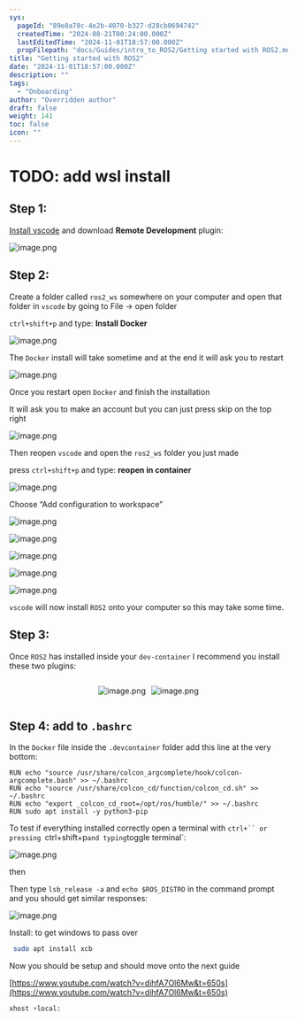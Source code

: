```yaml
---
sys:
  pageId: "89e0a78c-4e2b-4070-b327-d28cb0694742"
  createdTime: "2024-08-21T00:24:00.000Z"
  lastEditedTime: "2024-11-01T18:57:00.000Z"
  propFilepath: "docs/Guides/intro_to_ROS2/Getting started with ROS2.md"
title: "Getting started with ROS2"
date: "2024-11-01T18:57:00.000Z"
description: ""
tags:
  - "Onboarding"
author: "Overridden author"
draft: false
weight: 141
toc: false
icon: ""
---
```


# TODO: add wsl install

## Step 1:

[Install vscode](https://code.visualstudio.com/download) and download **Remote Development** plugin:

![image.png](https://prod-files-secure.s3.us-west-2.amazonaws.com/d518164a-d88e-44d1-a4ee-3adb3bd8bce0/efb52993-1881-4a40-b95e-6f020334f022/image.png?X-Amz-Algorithm=AWS4-HMAC-SHA256&X-Amz-Content-Sha256=UNSIGNED-PAYLOAD&X-Amz-Credential=ASIAZI2LB466WALOS77K%2F20250412%2Fus-west-2%2Fs3%2Faws4_request&X-Amz-Date=20250412T200816Z&X-Amz-Expires=3600&X-Amz-Security-Token=IQoJb3JpZ2luX2VjEGQaCXVzLXdlc3QtMiJIMEYCIQCib6E4Zcq5eYCKJuLNtF2FJ5zSuSJctK%2FzitG34yTW1gIhAIRKGDczoluJAqr5QUczF%2Fas7hwB7oKRwEsfYmJH9y8zKogECNz%2F%2F%2F%2F%2F%2F%2F%2F%2F%2FwEQABoMNjM3NDIzMTgzODA1IgyLYSZDgSXXbGGr%2BLMq3ANhWP0qqsa8WYQu04IWuy%2FZWCqNI6qaP9oP1yp%2BUTJ7bTZzxKdOPlrTJzBPfa9GesK954ohV12Brn6xSvVz7TYudXBYzfnJc%2Fhc7ObaSUuGKqEDr7EsaMuiwW535EDYXElZod8EJNZt10jOyYeRKnHeuov5Zv%2BC%2FxcjoKsIj2uqdA3UVrQCmh4BD6o9%2BLsWr6W%2BCYymdgdeIGJjCE2De2LUixiy0G%2FpT7lWJOWh3T05r%2B8uHIIRB2BOckREPa7qSQqbDxZGqSvx6XVnrkqMx9kCvgJG97RcEeM6hjlMCFvoqGG2kYIzKutk05xjdQcrnfgFcyug4PQ7MyqYGOaraBJxdWkfIt7yqpR%2FFSmOe6M1G6W6s7xT8rBYbRs9c%2FZv1tZNdV8LjpNeEjaqIzvCh8G4amhUzhWATwwwKe5R7XosTHX5QnEX2qq%2Byzomm3VHTWqVlHbzoMoUKkc%2F2tHDntg3i5j1UHW1ctqx%2B5AQtm8ScDAOmLjqPZ%2FkDSnXLHux7RYbBPTV4e0B%2BkkYr4zuRqe5W85psP8r02lTT7CN8fRx33tglD70%2BMwiKTAqA1gVroS3ipr3JXeX7Sfb%2BoWWWGGmwYdvkm6oafg5hqH5MLiaxYElo6vW4eka5vqKKTDb%2Beq%2FBjqkAepIX13tDGoA6Mu%2B5SEecSVWHSCHacJ%2BwV%2FIdNtAc3%2BzCWhOZH7m%2Fq%2FugFLh8ofW%2BOD0SllQWtECAKOjHqNMQfzC2h8G4hohHp00%2FAiKLOtsYuTXhG4vpSLsr8OiAz5CpIUM1bjK4GgcW6kWtBLVgw5Y8Jjk4sSfvpd0O4JLMoKlR4qYU6MeYrr1Vvi1bFmk22Mgp0BdFzKELc9gh5nBSJklEZeu&X-Amz-Signature=c78acf8c96eb3e17e7526312143e4cd1b5fcdbe78c98e0ec73fed17207a50eb6&X-Amz-SignedHeaders=host&x-id=GetObject)

## Step 2:

Create a folder called `ros2_ws` somewhere on your computer and open that folder in `vscode` by going to File → open folder 

`ctrl+shift+p` and type: **Install Docker**

![image.png](https://prod-files-secure.s3.us-west-2.amazonaws.com/d518164a-d88e-44d1-a4ee-3adb3bd8bce0/2269dc0e-1cd5-47ff-bceb-c04ad9b2eab0/image.png?X-Amz-Algorithm=AWS4-HMAC-SHA256&X-Amz-Content-Sha256=UNSIGNED-PAYLOAD&X-Amz-Credential=ASIAZI2LB466WALOS77K%2F20250412%2Fus-west-2%2Fs3%2Faws4_request&X-Amz-Date=20250412T200816Z&X-Amz-Expires=3600&X-Amz-Security-Token=IQoJb3JpZ2luX2VjEGQaCXVzLXdlc3QtMiJIMEYCIQCib6E4Zcq5eYCKJuLNtF2FJ5zSuSJctK%2FzitG34yTW1gIhAIRKGDczoluJAqr5QUczF%2Fas7hwB7oKRwEsfYmJH9y8zKogECNz%2F%2F%2F%2F%2F%2F%2F%2F%2F%2FwEQABoMNjM3NDIzMTgzODA1IgyLYSZDgSXXbGGr%2BLMq3ANhWP0qqsa8WYQu04IWuy%2FZWCqNI6qaP9oP1yp%2BUTJ7bTZzxKdOPlrTJzBPfa9GesK954ohV12Brn6xSvVz7TYudXBYzfnJc%2Fhc7ObaSUuGKqEDr7EsaMuiwW535EDYXElZod8EJNZt10jOyYeRKnHeuov5Zv%2BC%2FxcjoKsIj2uqdA3UVrQCmh4BD6o9%2BLsWr6W%2BCYymdgdeIGJjCE2De2LUixiy0G%2FpT7lWJOWh3T05r%2B8uHIIRB2BOckREPa7qSQqbDxZGqSvx6XVnrkqMx9kCvgJG97RcEeM6hjlMCFvoqGG2kYIzKutk05xjdQcrnfgFcyug4PQ7MyqYGOaraBJxdWkfIt7yqpR%2FFSmOe6M1G6W6s7xT8rBYbRs9c%2FZv1tZNdV8LjpNeEjaqIzvCh8G4amhUzhWATwwwKe5R7XosTHX5QnEX2qq%2Byzomm3VHTWqVlHbzoMoUKkc%2F2tHDntg3i5j1UHW1ctqx%2B5AQtm8ScDAOmLjqPZ%2FkDSnXLHux7RYbBPTV4e0B%2BkkYr4zuRqe5W85psP8r02lTT7CN8fRx33tglD70%2BMwiKTAqA1gVroS3ipr3JXeX7Sfb%2BoWWWGGmwYdvkm6oafg5hqH5MLiaxYElo6vW4eka5vqKKTDb%2Beq%2FBjqkAepIX13tDGoA6Mu%2B5SEecSVWHSCHacJ%2BwV%2FIdNtAc3%2BzCWhOZH7m%2Fq%2FugFLh8ofW%2BOD0SllQWtECAKOjHqNMQfzC2h8G4hohHp00%2FAiKLOtsYuTXhG4vpSLsr8OiAz5CpIUM1bjK4GgcW6kWtBLVgw5Y8Jjk4sSfvpd0O4JLMoKlR4qYU6MeYrr1Vvi1bFmk22Mgp0BdFzKELc9gh5nBSJklEZeu&X-Amz-Signature=89976a4d3adad9e77a44cafb018de6a0d75f7243ce5bb0df5152d02d3d5da3c5&X-Amz-SignedHeaders=host&x-id=GetObject)

The `Docker` install will take sometime and at the end it will ask you to restart

![image.png](https://prod-files-secure.s3.us-west-2.amazonaws.com/d518164a-d88e-44d1-a4ee-3adb3bd8bce0/ed233f78-be33-4b1f-b89c-9c346c0e961e/image.png?X-Amz-Algorithm=AWS4-HMAC-SHA256&X-Amz-Content-Sha256=UNSIGNED-PAYLOAD&X-Amz-Credential=ASIAZI2LB466WALOS77K%2F20250412%2Fus-west-2%2Fs3%2Faws4_request&X-Amz-Date=20250412T200816Z&X-Amz-Expires=3600&X-Amz-Security-Token=IQoJb3JpZ2luX2VjEGQaCXVzLXdlc3QtMiJIMEYCIQCib6E4Zcq5eYCKJuLNtF2FJ5zSuSJctK%2FzitG34yTW1gIhAIRKGDczoluJAqr5QUczF%2Fas7hwB7oKRwEsfYmJH9y8zKogECNz%2F%2F%2F%2F%2F%2F%2F%2F%2F%2FwEQABoMNjM3NDIzMTgzODA1IgyLYSZDgSXXbGGr%2BLMq3ANhWP0qqsa8WYQu04IWuy%2FZWCqNI6qaP9oP1yp%2BUTJ7bTZzxKdOPlrTJzBPfa9GesK954ohV12Brn6xSvVz7TYudXBYzfnJc%2Fhc7ObaSUuGKqEDr7EsaMuiwW535EDYXElZod8EJNZt10jOyYeRKnHeuov5Zv%2BC%2FxcjoKsIj2uqdA3UVrQCmh4BD6o9%2BLsWr6W%2BCYymdgdeIGJjCE2De2LUixiy0G%2FpT7lWJOWh3T05r%2B8uHIIRB2BOckREPa7qSQqbDxZGqSvx6XVnrkqMx9kCvgJG97RcEeM6hjlMCFvoqGG2kYIzKutk05xjdQcrnfgFcyug4PQ7MyqYGOaraBJxdWkfIt7yqpR%2FFSmOe6M1G6W6s7xT8rBYbRs9c%2FZv1tZNdV8LjpNeEjaqIzvCh8G4amhUzhWATwwwKe5R7XosTHX5QnEX2qq%2Byzomm3VHTWqVlHbzoMoUKkc%2F2tHDntg3i5j1UHW1ctqx%2B5AQtm8ScDAOmLjqPZ%2FkDSnXLHux7RYbBPTV4e0B%2BkkYr4zuRqe5W85psP8r02lTT7CN8fRx33tglD70%2BMwiKTAqA1gVroS3ipr3JXeX7Sfb%2BoWWWGGmwYdvkm6oafg5hqH5MLiaxYElo6vW4eka5vqKKTDb%2Beq%2FBjqkAepIX13tDGoA6Mu%2B5SEecSVWHSCHacJ%2BwV%2FIdNtAc3%2BzCWhOZH7m%2Fq%2FugFLh8ofW%2BOD0SllQWtECAKOjHqNMQfzC2h8G4hohHp00%2FAiKLOtsYuTXhG4vpSLsr8OiAz5CpIUM1bjK4GgcW6kWtBLVgw5Y8Jjk4sSfvpd0O4JLMoKlR4qYU6MeYrr1Vvi1bFmk22Mgp0BdFzKELc9gh5nBSJklEZeu&X-Amz-Signature=afe3c1f9fb2278a5b6d472b87e4f9c620410d6a95d25bece2af06df307d99b96&X-Amz-SignedHeaders=host&x-id=GetObject)

Once you restart open `Docker` and finish the installation

It will ask you to make an account but you can just press skip on the top right

![image.png](https://prod-files-secure.s3.us-west-2.amazonaws.com/d518164a-d88e-44d1-a4ee-3adb3bd8bce0/21010ad9-1659-4fd9-9f59-9932a09b2a3d/image.png?X-Amz-Algorithm=AWS4-HMAC-SHA256&X-Amz-Content-Sha256=UNSIGNED-PAYLOAD&X-Amz-Credential=ASIAZI2LB466WALOS77K%2F20250412%2Fus-west-2%2Fs3%2Faws4_request&X-Amz-Date=20250412T200816Z&X-Amz-Expires=3600&X-Amz-Security-Token=IQoJb3JpZ2luX2VjEGQaCXVzLXdlc3QtMiJIMEYCIQCib6E4Zcq5eYCKJuLNtF2FJ5zSuSJctK%2FzitG34yTW1gIhAIRKGDczoluJAqr5QUczF%2Fas7hwB7oKRwEsfYmJH9y8zKogECNz%2F%2F%2F%2F%2F%2F%2F%2F%2F%2FwEQABoMNjM3NDIzMTgzODA1IgyLYSZDgSXXbGGr%2BLMq3ANhWP0qqsa8WYQu04IWuy%2FZWCqNI6qaP9oP1yp%2BUTJ7bTZzxKdOPlrTJzBPfa9GesK954ohV12Brn6xSvVz7TYudXBYzfnJc%2Fhc7ObaSUuGKqEDr7EsaMuiwW535EDYXElZod8EJNZt10jOyYeRKnHeuov5Zv%2BC%2FxcjoKsIj2uqdA3UVrQCmh4BD6o9%2BLsWr6W%2BCYymdgdeIGJjCE2De2LUixiy0G%2FpT7lWJOWh3T05r%2B8uHIIRB2BOckREPa7qSQqbDxZGqSvx6XVnrkqMx9kCvgJG97RcEeM6hjlMCFvoqGG2kYIzKutk05xjdQcrnfgFcyug4PQ7MyqYGOaraBJxdWkfIt7yqpR%2FFSmOe6M1G6W6s7xT8rBYbRs9c%2FZv1tZNdV8LjpNeEjaqIzvCh8G4amhUzhWATwwwKe5R7XosTHX5QnEX2qq%2Byzomm3VHTWqVlHbzoMoUKkc%2F2tHDntg3i5j1UHW1ctqx%2B5AQtm8ScDAOmLjqPZ%2FkDSnXLHux7RYbBPTV4e0B%2BkkYr4zuRqe5W85psP8r02lTT7CN8fRx33tglD70%2BMwiKTAqA1gVroS3ipr3JXeX7Sfb%2BoWWWGGmwYdvkm6oafg5hqH5MLiaxYElo6vW4eka5vqKKTDb%2Beq%2FBjqkAepIX13tDGoA6Mu%2B5SEecSVWHSCHacJ%2BwV%2FIdNtAc3%2BzCWhOZH7m%2Fq%2FugFLh8ofW%2BOD0SllQWtECAKOjHqNMQfzC2h8G4hohHp00%2FAiKLOtsYuTXhG4vpSLsr8OiAz5CpIUM1bjK4GgcW6kWtBLVgw5Y8Jjk4sSfvpd0O4JLMoKlR4qYU6MeYrr1Vvi1bFmk22Mgp0BdFzKELc9gh5nBSJklEZeu&X-Amz-Signature=d6b56586de738c28af21b73e9fd1556fb4d752c197dc74c442a7effcfdf8c844&X-Amz-SignedHeaders=host&x-id=GetObject)

Then reopen `vscode` and open the `ros2_ws` folder you just made

press `ctrl+shift+p` and type: **reopen in container**

![image.png](https://prod-files-secure.s3.us-west-2.amazonaws.com/d518164a-d88e-44d1-a4ee-3adb3bd8bce0/4e93b8c2-41ad-488c-8095-c74205196118/image.png?X-Amz-Algorithm=AWS4-HMAC-SHA256&X-Amz-Content-Sha256=UNSIGNED-PAYLOAD&X-Amz-Credential=ASIAZI2LB466WALOS77K%2F20250412%2Fus-west-2%2Fs3%2Faws4_request&X-Amz-Date=20250412T200816Z&X-Amz-Expires=3600&X-Amz-Security-Token=IQoJb3JpZ2luX2VjEGQaCXVzLXdlc3QtMiJIMEYCIQCib6E4Zcq5eYCKJuLNtF2FJ5zSuSJctK%2FzitG34yTW1gIhAIRKGDczoluJAqr5QUczF%2Fas7hwB7oKRwEsfYmJH9y8zKogECNz%2F%2F%2F%2F%2F%2F%2F%2F%2F%2FwEQABoMNjM3NDIzMTgzODA1IgyLYSZDgSXXbGGr%2BLMq3ANhWP0qqsa8WYQu04IWuy%2FZWCqNI6qaP9oP1yp%2BUTJ7bTZzxKdOPlrTJzBPfa9GesK954ohV12Brn6xSvVz7TYudXBYzfnJc%2Fhc7ObaSUuGKqEDr7EsaMuiwW535EDYXElZod8EJNZt10jOyYeRKnHeuov5Zv%2BC%2FxcjoKsIj2uqdA3UVrQCmh4BD6o9%2BLsWr6W%2BCYymdgdeIGJjCE2De2LUixiy0G%2FpT7lWJOWh3T05r%2B8uHIIRB2BOckREPa7qSQqbDxZGqSvx6XVnrkqMx9kCvgJG97RcEeM6hjlMCFvoqGG2kYIzKutk05xjdQcrnfgFcyug4PQ7MyqYGOaraBJxdWkfIt7yqpR%2FFSmOe6M1G6W6s7xT8rBYbRs9c%2FZv1tZNdV8LjpNeEjaqIzvCh8G4amhUzhWATwwwKe5R7XosTHX5QnEX2qq%2Byzomm3VHTWqVlHbzoMoUKkc%2F2tHDntg3i5j1UHW1ctqx%2B5AQtm8ScDAOmLjqPZ%2FkDSnXLHux7RYbBPTV4e0B%2BkkYr4zuRqe5W85psP8r02lTT7CN8fRx33tglD70%2BMwiKTAqA1gVroS3ipr3JXeX7Sfb%2BoWWWGGmwYdvkm6oafg5hqH5MLiaxYElo6vW4eka5vqKKTDb%2Beq%2FBjqkAepIX13tDGoA6Mu%2B5SEecSVWHSCHacJ%2BwV%2FIdNtAc3%2BzCWhOZH7m%2Fq%2FugFLh8ofW%2BOD0SllQWtECAKOjHqNMQfzC2h8G4hohHp00%2FAiKLOtsYuTXhG4vpSLsr8OiAz5CpIUM1bjK4GgcW6kWtBLVgw5Y8Jjk4sSfvpd0O4JLMoKlR4qYU6MeYrr1Vvi1bFmk22Mgp0BdFzKELc9gh5nBSJklEZeu&X-Amz-Signature=86c481e16776153069d67348706f4e0ea2b3a340fb2e10bfb190c8f4d8de05dd&X-Amz-SignedHeaders=host&x-id=GetObject)

Choose “Add configuration to workspace”

![image.png](https://prod-files-secure.s3.us-west-2.amazonaws.com/d518164a-d88e-44d1-a4ee-3adb3bd8bce0/9560b282-5060-4989-ba37-97e7b2c22476/image.png?X-Amz-Algorithm=AWS4-HMAC-SHA256&X-Amz-Content-Sha256=UNSIGNED-PAYLOAD&X-Amz-Credential=ASIAZI2LB466WALOS77K%2F20250412%2Fus-west-2%2Fs3%2Faws4_request&X-Amz-Date=20250412T200816Z&X-Amz-Expires=3600&X-Amz-Security-Token=IQoJb3JpZ2luX2VjEGQaCXVzLXdlc3QtMiJIMEYCIQCib6E4Zcq5eYCKJuLNtF2FJ5zSuSJctK%2FzitG34yTW1gIhAIRKGDczoluJAqr5QUczF%2Fas7hwB7oKRwEsfYmJH9y8zKogECNz%2F%2F%2F%2F%2F%2F%2F%2F%2F%2FwEQABoMNjM3NDIzMTgzODA1IgyLYSZDgSXXbGGr%2BLMq3ANhWP0qqsa8WYQu04IWuy%2FZWCqNI6qaP9oP1yp%2BUTJ7bTZzxKdOPlrTJzBPfa9GesK954ohV12Brn6xSvVz7TYudXBYzfnJc%2Fhc7ObaSUuGKqEDr7EsaMuiwW535EDYXElZod8EJNZt10jOyYeRKnHeuov5Zv%2BC%2FxcjoKsIj2uqdA3UVrQCmh4BD6o9%2BLsWr6W%2BCYymdgdeIGJjCE2De2LUixiy0G%2FpT7lWJOWh3T05r%2B8uHIIRB2BOckREPa7qSQqbDxZGqSvx6XVnrkqMx9kCvgJG97RcEeM6hjlMCFvoqGG2kYIzKutk05xjdQcrnfgFcyug4PQ7MyqYGOaraBJxdWkfIt7yqpR%2FFSmOe6M1G6W6s7xT8rBYbRs9c%2FZv1tZNdV8LjpNeEjaqIzvCh8G4amhUzhWATwwwKe5R7XosTHX5QnEX2qq%2Byzomm3VHTWqVlHbzoMoUKkc%2F2tHDntg3i5j1UHW1ctqx%2B5AQtm8ScDAOmLjqPZ%2FkDSnXLHux7RYbBPTV4e0B%2BkkYr4zuRqe5W85psP8r02lTT7CN8fRx33tglD70%2BMwiKTAqA1gVroS3ipr3JXeX7Sfb%2BoWWWGGmwYdvkm6oafg5hqH5MLiaxYElo6vW4eka5vqKKTDb%2Beq%2FBjqkAepIX13tDGoA6Mu%2B5SEecSVWHSCHacJ%2BwV%2FIdNtAc3%2BzCWhOZH7m%2Fq%2FugFLh8ofW%2BOD0SllQWtECAKOjHqNMQfzC2h8G4hohHp00%2FAiKLOtsYuTXhG4vpSLsr8OiAz5CpIUM1bjK4GgcW6kWtBLVgw5Y8Jjk4sSfvpd0O4JLMoKlR4qYU6MeYrr1Vvi1bFmk22Mgp0BdFzKELc9gh5nBSJklEZeu&X-Amz-Signature=b16b1d9c4b9da652651a38e70f4b56ad61935193078c4ba518b804f43c934410&X-Amz-SignedHeaders=host&x-id=GetObject)

![image.png](https://prod-files-secure.s3.us-west-2.amazonaws.com/d518164a-d88e-44d1-a4ee-3adb3bd8bce0/2ee63f81-886b-48e8-a553-dc6e5eac99e4/image.png?X-Amz-Algorithm=AWS4-HMAC-SHA256&X-Amz-Content-Sha256=UNSIGNED-PAYLOAD&X-Amz-Credential=ASIAZI2LB466WALOS77K%2F20250412%2Fus-west-2%2Fs3%2Faws4_request&X-Amz-Date=20250412T200816Z&X-Amz-Expires=3600&X-Amz-Security-Token=IQoJb3JpZ2luX2VjEGQaCXVzLXdlc3QtMiJIMEYCIQCib6E4Zcq5eYCKJuLNtF2FJ5zSuSJctK%2FzitG34yTW1gIhAIRKGDczoluJAqr5QUczF%2Fas7hwB7oKRwEsfYmJH9y8zKogECNz%2F%2F%2F%2F%2F%2F%2F%2F%2F%2FwEQABoMNjM3NDIzMTgzODA1IgyLYSZDgSXXbGGr%2BLMq3ANhWP0qqsa8WYQu04IWuy%2FZWCqNI6qaP9oP1yp%2BUTJ7bTZzxKdOPlrTJzBPfa9GesK954ohV12Brn6xSvVz7TYudXBYzfnJc%2Fhc7ObaSUuGKqEDr7EsaMuiwW535EDYXElZod8EJNZt10jOyYeRKnHeuov5Zv%2BC%2FxcjoKsIj2uqdA3UVrQCmh4BD6o9%2BLsWr6W%2BCYymdgdeIGJjCE2De2LUixiy0G%2FpT7lWJOWh3T05r%2B8uHIIRB2BOckREPa7qSQqbDxZGqSvx6XVnrkqMx9kCvgJG97RcEeM6hjlMCFvoqGG2kYIzKutk05xjdQcrnfgFcyug4PQ7MyqYGOaraBJxdWkfIt7yqpR%2FFSmOe6M1G6W6s7xT8rBYbRs9c%2FZv1tZNdV8LjpNeEjaqIzvCh8G4amhUzhWATwwwKe5R7XosTHX5QnEX2qq%2Byzomm3VHTWqVlHbzoMoUKkc%2F2tHDntg3i5j1UHW1ctqx%2B5AQtm8ScDAOmLjqPZ%2FkDSnXLHux7RYbBPTV4e0B%2BkkYr4zuRqe5W85psP8r02lTT7CN8fRx33tglD70%2BMwiKTAqA1gVroS3ipr3JXeX7Sfb%2BoWWWGGmwYdvkm6oafg5hqH5MLiaxYElo6vW4eka5vqKKTDb%2Beq%2FBjqkAepIX13tDGoA6Mu%2B5SEecSVWHSCHacJ%2BwV%2FIdNtAc3%2BzCWhOZH7m%2Fq%2FugFLh8ofW%2BOD0SllQWtECAKOjHqNMQfzC2h8G4hohHp00%2FAiKLOtsYuTXhG4vpSLsr8OiAz5CpIUM1bjK4GgcW6kWtBLVgw5Y8Jjk4sSfvpd0O4JLMoKlR4qYU6MeYrr1Vvi1bFmk22Mgp0BdFzKELc9gh5nBSJklEZeu&X-Amz-Signature=fbcab0f432c19e9d23513e9eb50e4bdca037411d3a7bb281574d0358d31ec2f5&X-Amz-SignedHeaders=host&x-id=GetObject)

![image.png](https://prod-files-secure.s3.us-west-2.amazonaws.com/d518164a-d88e-44d1-a4ee-3adb3bd8bce0/ae1580b2-b048-407e-aed9-b584224a7a04/image.png?X-Amz-Algorithm=AWS4-HMAC-SHA256&X-Amz-Content-Sha256=UNSIGNED-PAYLOAD&X-Amz-Credential=ASIAZI2LB466WALOS77K%2F20250412%2Fus-west-2%2Fs3%2Faws4_request&X-Amz-Date=20250412T200816Z&X-Amz-Expires=3600&X-Amz-Security-Token=IQoJb3JpZ2luX2VjEGQaCXVzLXdlc3QtMiJIMEYCIQCib6E4Zcq5eYCKJuLNtF2FJ5zSuSJctK%2FzitG34yTW1gIhAIRKGDczoluJAqr5QUczF%2Fas7hwB7oKRwEsfYmJH9y8zKogECNz%2F%2F%2F%2F%2F%2F%2F%2F%2F%2FwEQABoMNjM3NDIzMTgzODA1IgyLYSZDgSXXbGGr%2BLMq3ANhWP0qqsa8WYQu04IWuy%2FZWCqNI6qaP9oP1yp%2BUTJ7bTZzxKdOPlrTJzBPfa9GesK954ohV12Brn6xSvVz7TYudXBYzfnJc%2Fhc7ObaSUuGKqEDr7EsaMuiwW535EDYXElZod8EJNZt10jOyYeRKnHeuov5Zv%2BC%2FxcjoKsIj2uqdA3UVrQCmh4BD6o9%2BLsWr6W%2BCYymdgdeIGJjCE2De2LUixiy0G%2FpT7lWJOWh3T05r%2B8uHIIRB2BOckREPa7qSQqbDxZGqSvx6XVnrkqMx9kCvgJG97RcEeM6hjlMCFvoqGG2kYIzKutk05xjdQcrnfgFcyug4PQ7MyqYGOaraBJxdWkfIt7yqpR%2FFSmOe6M1G6W6s7xT8rBYbRs9c%2FZv1tZNdV8LjpNeEjaqIzvCh8G4amhUzhWATwwwKe5R7XosTHX5QnEX2qq%2Byzomm3VHTWqVlHbzoMoUKkc%2F2tHDntg3i5j1UHW1ctqx%2B5AQtm8ScDAOmLjqPZ%2FkDSnXLHux7RYbBPTV4e0B%2BkkYr4zuRqe5W85psP8r02lTT7CN8fRx33tglD70%2BMwiKTAqA1gVroS3ipr3JXeX7Sfb%2BoWWWGGmwYdvkm6oafg5hqH5MLiaxYElo6vW4eka5vqKKTDb%2Beq%2FBjqkAepIX13tDGoA6Mu%2B5SEecSVWHSCHacJ%2BwV%2FIdNtAc3%2BzCWhOZH7m%2Fq%2FugFLh8ofW%2BOD0SllQWtECAKOjHqNMQfzC2h8G4hohHp00%2FAiKLOtsYuTXhG4vpSLsr8OiAz5CpIUM1bjK4GgcW6kWtBLVgw5Y8Jjk4sSfvpd0O4JLMoKlR4qYU6MeYrr1Vvi1bFmk22Mgp0BdFzKELc9gh5nBSJklEZeu&X-Amz-Signature=0c59eb9c7118f2210b0c3a49b5f78136fb57e6da4368985ef96e4e96df19fb69&X-Amz-SignedHeaders=host&x-id=GetObject)

![image.png](https://prod-files-secure.s3.us-west-2.amazonaws.com/d518164a-d88e-44d1-a4ee-3adb3bd8bce0/53255b28-f75e-430f-b9e3-c0ac8577e42b/image.png?X-Amz-Algorithm=AWS4-HMAC-SHA256&X-Amz-Content-Sha256=UNSIGNED-PAYLOAD&X-Amz-Credential=ASIAZI2LB466WALOS77K%2F20250412%2Fus-west-2%2Fs3%2Faws4_request&X-Amz-Date=20250412T200816Z&X-Amz-Expires=3600&X-Amz-Security-Token=IQoJb3JpZ2luX2VjEGQaCXVzLXdlc3QtMiJIMEYCIQCib6E4Zcq5eYCKJuLNtF2FJ5zSuSJctK%2FzitG34yTW1gIhAIRKGDczoluJAqr5QUczF%2Fas7hwB7oKRwEsfYmJH9y8zKogECNz%2F%2F%2F%2F%2F%2F%2F%2F%2F%2FwEQABoMNjM3NDIzMTgzODA1IgyLYSZDgSXXbGGr%2BLMq3ANhWP0qqsa8WYQu04IWuy%2FZWCqNI6qaP9oP1yp%2BUTJ7bTZzxKdOPlrTJzBPfa9GesK954ohV12Brn6xSvVz7TYudXBYzfnJc%2Fhc7ObaSUuGKqEDr7EsaMuiwW535EDYXElZod8EJNZt10jOyYeRKnHeuov5Zv%2BC%2FxcjoKsIj2uqdA3UVrQCmh4BD6o9%2BLsWr6W%2BCYymdgdeIGJjCE2De2LUixiy0G%2FpT7lWJOWh3T05r%2B8uHIIRB2BOckREPa7qSQqbDxZGqSvx6XVnrkqMx9kCvgJG97RcEeM6hjlMCFvoqGG2kYIzKutk05xjdQcrnfgFcyug4PQ7MyqYGOaraBJxdWkfIt7yqpR%2FFSmOe6M1G6W6s7xT8rBYbRs9c%2FZv1tZNdV8LjpNeEjaqIzvCh8G4amhUzhWATwwwKe5R7XosTHX5QnEX2qq%2Byzomm3VHTWqVlHbzoMoUKkc%2F2tHDntg3i5j1UHW1ctqx%2B5AQtm8ScDAOmLjqPZ%2FkDSnXLHux7RYbBPTV4e0B%2BkkYr4zuRqe5W85psP8r02lTT7CN8fRx33tglD70%2BMwiKTAqA1gVroS3ipr3JXeX7Sfb%2BoWWWGGmwYdvkm6oafg5hqH5MLiaxYElo6vW4eka5vqKKTDb%2Beq%2FBjqkAepIX13tDGoA6Mu%2B5SEecSVWHSCHacJ%2BwV%2FIdNtAc3%2BzCWhOZH7m%2Fq%2FugFLh8ofW%2BOD0SllQWtECAKOjHqNMQfzC2h8G4hohHp00%2FAiKLOtsYuTXhG4vpSLsr8OiAz5CpIUM1bjK4GgcW6kWtBLVgw5Y8Jjk4sSfvpd0O4JLMoKlR4qYU6MeYrr1Vvi1bFmk22Mgp0BdFzKELc9gh5nBSJklEZeu&X-Amz-Signature=c9d3e0ed46f36b5e79f7120e16e90628fecca7bf60bfd659c88e17652eac04dd&X-Amz-SignedHeaders=host&x-id=GetObject)

![image.png](https://prod-files-secure.s3.us-west-2.amazonaws.com/d518164a-d88e-44d1-a4ee-3adb3bd8bce0/7c562767-5af9-4ffb-97d1-327bcdf4ee00/image.png?X-Amz-Algorithm=AWS4-HMAC-SHA256&X-Amz-Content-Sha256=UNSIGNED-PAYLOAD&X-Amz-Credential=ASIAZI2LB466WALOS77K%2F20250412%2Fus-west-2%2Fs3%2Faws4_request&X-Amz-Date=20250412T200816Z&X-Amz-Expires=3600&X-Amz-Security-Token=IQoJb3JpZ2luX2VjEGQaCXVzLXdlc3QtMiJIMEYCIQCib6E4Zcq5eYCKJuLNtF2FJ5zSuSJctK%2FzitG34yTW1gIhAIRKGDczoluJAqr5QUczF%2Fas7hwB7oKRwEsfYmJH9y8zKogECNz%2F%2F%2F%2F%2F%2F%2F%2F%2F%2FwEQABoMNjM3NDIzMTgzODA1IgyLYSZDgSXXbGGr%2BLMq3ANhWP0qqsa8WYQu04IWuy%2FZWCqNI6qaP9oP1yp%2BUTJ7bTZzxKdOPlrTJzBPfa9GesK954ohV12Brn6xSvVz7TYudXBYzfnJc%2Fhc7ObaSUuGKqEDr7EsaMuiwW535EDYXElZod8EJNZt10jOyYeRKnHeuov5Zv%2BC%2FxcjoKsIj2uqdA3UVrQCmh4BD6o9%2BLsWr6W%2BCYymdgdeIGJjCE2De2LUixiy0G%2FpT7lWJOWh3T05r%2B8uHIIRB2BOckREPa7qSQqbDxZGqSvx6XVnrkqMx9kCvgJG97RcEeM6hjlMCFvoqGG2kYIzKutk05xjdQcrnfgFcyug4PQ7MyqYGOaraBJxdWkfIt7yqpR%2FFSmOe6M1G6W6s7xT8rBYbRs9c%2FZv1tZNdV8LjpNeEjaqIzvCh8G4amhUzhWATwwwKe5R7XosTHX5QnEX2qq%2Byzomm3VHTWqVlHbzoMoUKkc%2F2tHDntg3i5j1UHW1ctqx%2B5AQtm8ScDAOmLjqPZ%2FkDSnXLHux7RYbBPTV4e0B%2BkkYr4zuRqe5W85psP8r02lTT7CN8fRx33tglD70%2BMwiKTAqA1gVroS3ipr3JXeX7Sfb%2BoWWWGGmwYdvkm6oafg5hqH5MLiaxYElo6vW4eka5vqKKTDb%2Beq%2FBjqkAepIX13tDGoA6Mu%2B5SEecSVWHSCHacJ%2BwV%2FIdNtAc3%2BzCWhOZH7m%2Fq%2FugFLh8ofW%2BOD0SllQWtECAKOjHqNMQfzC2h8G4hohHp00%2FAiKLOtsYuTXhG4vpSLsr8OiAz5CpIUM1bjK4GgcW6kWtBLVgw5Y8Jjk4sSfvpd0O4JLMoKlR4qYU6MeYrr1Vvi1bFmk22Mgp0BdFzKELc9gh5nBSJklEZeu&X-Amz-Signature=80e664d71cf40b5e49510191065e2462c6b5d3a458022da11dff8a595762a4fb&X-Amz-SignedHeaders=host&x-id=GetObject)

`vscode` will now install `ROS2` onto your computer so this may take some time.

## Step 3:

Once `ROS2` has installed inside your `dev-container` I recommend you install these two plugins:

<div style="display: flex;flex-direction: row; column-gap:10px; max-width: 630px;justify-content: center;">
<div>

![image.png](https://prod-files-secure.s3.us-west-2.amazonaws.com/d518164a-d88e-44d1-a4ee-3adb3bd8bce0/3fc3d550-5a54-4ba1-ba6b-faa01cdb7369/image.png?X-Amz-Algorithm=AWS4-HMAC-SHA256&X-Amz-Content-Sha256=UNSIGNED-PAYLOAD&X-Amz-Credential=ASIAZI2LB466TQQPVAKN%2F20250412%2Fus-west-2%2Fs3%2Faws4_request&X-Amz-Date=20250412T200820Z&X-Amz-Expires=3600&X-Amz-Security-Token=IQoJb3JpZ2luX2VjEGQaCXVzLXdlc3QtMiJHMEUCIQDBEfEKIGWc9cZUHzZeM07gfYKtOms%2B%2Fc1wNOGoPEFxvwIgECdK7APnRJWMSI5SRqmd7JC22oFblwRph40gP66nV28qiAQI3P%2F%2F%2F%2F%2F%2F%2F%2F%2F%2FARAAGgw2Mzc0MjMxODM4MDUiDP0EIvUZH%2Fxm4b8vbSrcA%2BzVHgQ7We7r9P16vVvC%2FKUy%2FfnFgwjjNEXStwtQMz8ndaAw56PhKmdC9dqrCPPZwqqMi%2FQujEStmuYrGJ33tv%2BDU1U%2Bv%2FqTjBxyfnsXLtv1%2BrHQAlLoZ0zV1GvFsYHRaNeh6xwb7ww25AY7X7LUkwTf0z2U633tiwwrhSb%2BPfPU%2BHwM2%2FFzRss9EEhwlULp50vNIeBh7ezTjJYQd2u9I1zDpMgPVqsBcZ899IqM%2B0NR5q%2FsdsucMngDRy%2BIoc1hamVUPMoaYmJblpx8w4kh4GzL2XK8M8tUSc5n3%2BUydpgFx70GjHe6q7qhNCRUNkNkj6ZR5cQhiJsGpcQv0WMvE1WjrLs2oYrZ3ryRnbgnXFA5SJgmnJR0SiBd9jLC1WxnFPgbIAWKFn%2FCMdlbrST%2BPWEzhWRKcPeoczMCku6GixRY4ix2mFpTH%2FnvX%2F0Wb6Gl8ugVjfavZub2vq7UINUUNrgGmArzPqpqlGIKoEZVpatGsevaAVT3NzyuC4UR7ZkZC8oqqlPppY8Tfg%2FYTKsXyuXVGLV6PeRUrnDFGXdmkKCmeWgY0mRBITwFjkwFXh1PB3rtuomast%2BQhnmsH2Dp0BeALjLyUtosCaoUmfsoCjgbl%2BLxBWvMOan8MsQ7MPn56r8GOqUBLwrCTld7ymTUTw9nUgCt1fJiCibp6KYv03iEpbNFPAO6M2ivoagfrCaZJX2Y2dVy%2FhNSn%2F11%2FXzsm3jKKgHGvHtpddgvbcOcnMUiyZmUxhNpASIVVkoifJiIHm2EmtTBKPc%2B%2BZpQwtpy1PR%2B51%2BPfrRWAwGBLN06NJxfGzUH9Gs5YY6jkhnyu7w7zpAps1u23Zo9dbNDztAUq8%2FVppMy5QEkmlKU&X-Amz-Signature=99e01d1cee9293a5ffbdb4af2b2a7af986db5a51d2d663ddec781997607cc7e7&X-Amz-SignedHeaders=host&x-id=GetObject)

</div>
<div>

![image.png](https://prod-files-secure.s3.us-west-2.amazonaws.com/d518164a-d88e-44d1-a4ee-3adb3bd8bce0/d994cc66-13c2-4093-a5a3-f84cf4601a82/image.png?X-Amz-Algorithm=AWS4-HMAC-SHA256&X-Amz-Content-Sha256=UNSIGNED-PAYLOAD&X-Amz-Credential=ASIAZI2LB466RVYZ4EZU%2F20250412%2Fus-west-2%2Fs3%2Faws4_request&X-Amz-Date=20250412T200820Z&X-Amz-Expires=3600&X-Amz-Security-Token=IQoJb3JpZ2luX2VjEGQaCXVzLXdlc3QtMiJHMEUCIQDQtZ28x07ViMyx8pWDliPZFUnj46whRglYNHcGFOTP%2BAIgHGlbYwVPh6gJisEjMsNoZN3IrGyIfEPYsu%2F5%2F8NbLiQqiAQI3P%2F%2F%2F%2F%2F%2F%2F%2F%2F%2FARAAGgw2Mzc0MjMxODM4MDUiDFbHPZBfG8t%2B7TYdVircAzBw1VJVLHiQ99v%2F77zJLXEtFiVOfYA52IhUavZpYYIlF5L2LvtvQiG%2BzPM0vQntUHAlMPonN0zJVmUmL9zJuAGjjTy7nedMo3mOHyZr4UY4P2ZLclVaj1V9Y4XFkmGulcAznMwrivCUPPX8Y1TCgCe5Cz4X2iuDLhh1EXxiI3Xh63%2B%2Fvlb5MNfaoLQzn%2Bk0w7%2BFIOr5F3xgI8cD7GqshS%2FHXh0sZp571dMXqcXd2gW%2F7GQhL6DfLF0ryZG9tJu1cjUakxQImZ4e59aHd1cZ%2FJD3d4QMjX68fZB0f0hHFkfaomFtC4qmUdBuZ3NQxKu2h9sWLw6%2F6pp63UOD4Cx3EwSUKS1OIik%2BaTTtjvJirtfl1D6Qcrbb%2FAaPqROM%2FifvgwjWGf2eaR0p6oBzQGpaKlVvRHhEzcdi9B%2Fho1k2g5zWCLlcthuBOamYPbaAYnXGFO1ppDSi63e4hAuSARLO8WzMlmLFmzJDEuwtn7%2Bj8gFn2nuFBqWQL2NLSwXWF9X%2FJdEO25P3pbWTMeUv7XQ%2BvTSw%2BbxG2DqQldH22sG28QRCqK6gnM31gd5YAtqKzeoyFpRUQHC1T5VOF9XD6WyRKiS0IBEWoLsysswmxqrnVifygRD1WEFUA5Yvfh6oMID66r8GOqUBtbZ2TMAa5eIOCRFcVV5S5gm1XQi8qMavw8nNyXjlAY4%2FWXduc3bc7uWNNrN2LHNZjonI5SNtgz%2BszGAm7CVJazYNxA5MK8gL9099%2F7hjeQB%2B4cdIHrg9EZKhHM4cBapF3uPwtxLStog7YqFZmflbzsnfQcXy%2FaPTD2pghgJLm3VJCttEwUwm1jdmAUEjblF1AV5OXiPvepXYd8%2F9Ndl9Pdfcsr0L&X-Amz-Signature=6bcfed7c6bef6dff52ad1c22f15f81f5ad9bbdef4b8e3bf4c4837752cc834b76&X-Amz-SignedHeaders=host&x-id=GetObject)

</div>
</div>

## Step 4: add to `.bashrc`

In the `Docker` file inside the `.devcontainer` folder add this line at the very bottom: 

```docker
RUN echo "source /usr/share/colcon_argcomplete/hook/colcon-argcomplete.bash" >> ~/.bashrc
RUN echo "source /usr/share/colcon_cd/function/colcon_cd.sh" >> ~/.bashrc
RUN echo "export _colcon_cd_root=/opt/ros/humble/" >> ~/.bashrc
RUN sudo apt install -y python3-pip 
```

To test if everything installed correctly open a terminal with `ctrl+`` or pressing `ctrl+shift+p` and typing `toggle terminal`:

![image.png](https://prod-files-secure.s3.us-west-2.amazonaws.com/d518164a-d88e-44d1-a4ee-3adb3bd8bce0/6a4943d8-b04e-4c02-9a58-775f3384d1a5/image.png?X-Amz-Algorithm=AWS4-HMAC-SHA256&X-Amz-Content-Sha256=UNSIGNED-PAYLOAD&X-Amz-Credential=ASIAZI2LB466WALOS77K%2F20250412%2Fus-west-2%2Fs3%2Faws4_request&X-Amz-Date=20250412T200816Z&X-Amz-Expires=3600&X-Amz-Security-Token=IQoJb3JpZ2luX2VjEGQaCXVzLXdlc3QtMiJIMEYCIQCib6E4Zcq5eYCKJuLNtF2FJ5zSuSJctK%2FzitG34yTW1gIhAIRKGDczoluJAqr5QUczF%2Fas7hwB7oKRwEsfYmJH9y8zKogECNz%2F%2F%2F%2F%2F%2F%2F%2F%2F%2FwEQABoMNjM3NDIzMTgzODA1IgyLYSZDgSXXbGGr%2BLMq3ANhWP0qqsa8WYQu04IWuy%2FZWCqNI6qaP9oP1yp%2BUTJ7bTZzxKdOPlrTJzBPfa9GesK954ohV12Brn6xSvVz7TYudXBYzfnJc%2Fhc7ObaSUuGKqEDr7EsaMuiwW535EDYXElZod8EJNZt10jOyYeRKnHeuov5Zv%2BC%2FxcjoKsIj2uqdA3UVrQCmh4BD6o9%2BLsWr6W%2BCYymdgdeIGJjCE2De2LUixiy0G%2FpT7lWJOWh3T05r%2B8uHIIRB2BOckREPa7qSQqbDxZGqSvx6XVnrkqMx9kCvgJG97RcEeM6hjlMCFvoqGG2kYIzKutk05xjdQcrnfgFcyug4PQ7MyqYGOaraBJxdWkfIt7yqpR%2FFSmOe6M1G6W6s7xT8rBYbRs9c%2FZv1tZNdV8LjpNeEjaqIzvCh8G4amhUzhWATwwwKe5R7XosTHX5QnEX2qq%2Byzomm3VHTWqVlHbzoMoUKkc%2F2tHDntg3i5j1UHW1ctqx%2B5AQtm8ScDAOmLjqPZ%2FkDSnXLHux7RYbBPTV4e0B%2BkkYr4zuRqe5W85psP8r02lTT7CN8fRx33tglD70%2BMwiKTAqA1gVroS3ipr3JXeX7Sfb%2BoWWWGGmwYdvkm6oafg5hqH5MLiaxYElo6vW4eka5vqKKTDb%2Beq%2FBjqkAepIX13tDGoA6Mu%2B5SEecSVWHSCHacJ%2BwV%2FIdNtAc3%2BzCWhOZH7m%2Fq%2FugFLh8ofW%2BOD0SllQWtECAKOjHqNMQfzC2h8G4hohHp00%2FAiKLOtsYuTXhG4vpSLsr8OiAz5CpIUM1bjK4GgcW6kWtBLVgw5Y8Jjk4sSfvpd0O4JLMoKlR4qYU6MeYrr1Vvi1bFmk22Mgp0BdFzKELc9gh5nBSJklEZeu&X-Amz-Signature=94d0ff33fcd1dffddf24bd2b3d6f3ce57dca1131abf377484f83edc29e7892a5&X-Amz-SignedHeaders=host&x-id=GetObject)

then 

Then type `lsb_release -a` and `echo $ROS_DISTRO` in the command prompt and you should get similar responses:

![image.png](https://prod-files-secure.s3.us-west-2.amazonaws.com/d518164a-d88e-44d1-a4ee-3adb3bd8bce0/3e635dec-a805-4e85-8b9e-d000e5b71a4e/image.png?X-Amz-Algorithm=AWS4-HMAC-SHA256&X-Amz-Content-Sha256=UNSIGNED-PAYLOAD&X-Amz-Credential=ASIAZI2LB466WALOS77K%2F20250412%2Fus-west-2%2Fs3%2Faws4_request&X-Amz-Date=20250412T200816Z&X-Amz-Expires=3600&X-Amz-Security-Token=IQoJb3JpZ2luX2VjEGQaCXVzLXdlc3QtMiJIMEYCIQCib6E4Zcq5eYCKJuLNtF2FJ5zSuSJctK%2FzitG34yTW1gIhAIRKGDczoluJAqr5QUczF%2Fas7hwB7oKRwEsfYmJH9y8zKogECNz%2F%2F%2F%2F%2F%2F%2F%2F%2F%2FwEQABoMNjM3NDIzMTgzODA1IgyLYSZDgSXXbGGr%2BLMq3ANhWP0qqsa8WYQu04IWuy%2FZWCqNI6qaP9oP1yp%2BUTJ7bTZzxKdOPlrTJzBPfa9GesK954ohV12Brn6xSvVz7TYudXBYzfnJc%2Fhc7ObaSUuGKqEDr7EsaMuiwW535EDYXElZod8EJNZt10jOyYeRKnHeuov5Zv%2BC%2FxcjoKsIj2uqdA3UVrQCmh4BD6o9%2BLsWr6W%2BCYymdgdeIGJjCE2De2LUixiy0G%2FpT7lWJOWh3T05r%2B8uHIIRB2BOckREPa7qSQqbDxZGqSvx6XVnrkqMx9kCvgJG97RcEeM6hjlMCFvoqGG2kYIzKutk05xjdQcrnfgFcyug4PQ7MyqYGOaraBJxdWkfIt7yqpR%2FFSmOe6M1G6W6s7xT8rBYbRs9c%2FZv1tZNdV8LjpNeEjaqIzvCh8G4amhUzhWATwwwKe5R7XosTHX5QnEX2qq%2Byzomm3VHTWqVlHbzoMoUKkc%2F2tHDntg3i5j1UHW1ctqx%2B5AQtm8ScDAOmLjqPZ%2FkDSnXLHux7RYbBPTV4e0B%2BkkYr4zuRqe5W85psP8r02lTT7CN8fRx33tglD70%2BMwiKTAqA1gVroS3ipr3JXeX7Sfb%2BoWWWGGmwYdvkm6oafg5hqH5MLiaxYElo6vW4eka5vqKKTDb%2Beq%2FBjqkAepIX13tDGoA6Mu%2B5SEecSVWHSCHacJ%2BwV%2FIdNtAc3%2BzCWhOZH7m%2Fq%2FugFLh8ofW%2BOD0SllQWtECAKOjHqNMQfzC2h8G4hohHp00%2FAiKLOtsYuTXhG4vpSLsr8OiAz5CpIUM1bjK4GgcW6kWtBLVgw5Y8Jjk4sSfvpd0O4JLMoKlR4qYU6MeYrr1Vvi1bFmk22Mgp0BdFzKELc9gh5nBSJklEZeu&X-Amz-Signature=b92aae1b01019cfc8a4d5fbecd6adc866bd728551dbc6c3d5b3d8de00780a70b&X-Amz-SignedHeaders=host&x-id=GetObject)

Install:  to get windows to pass over

```bash
 sudo apt install xcb
```

Now you should be setup and should move onto the next guide 

[https://www.youtube.com/watch?v=dihfA7Ol6Mw&t=650s](https://www.youtube.com/watch?v=dihfA7Ol6Mw&t=650s)

```python
xhost +local:
```
